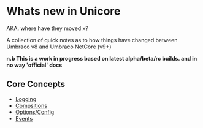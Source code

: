 # Whats new in Unicore
AKA. where have they moved x?

A collection of quick notes as to how things have changed between Umbraco v8 and Umbraco NetCore (v9+)

**n.b This is a work in progress based on latest alpha/beta/rc builds. and in no way 'official' docs**

## Core Concepts

- [Logging](logging.md)
- [Compsitions](composing.md)
- [Options/Config](options.md)
- [Events](events.md)